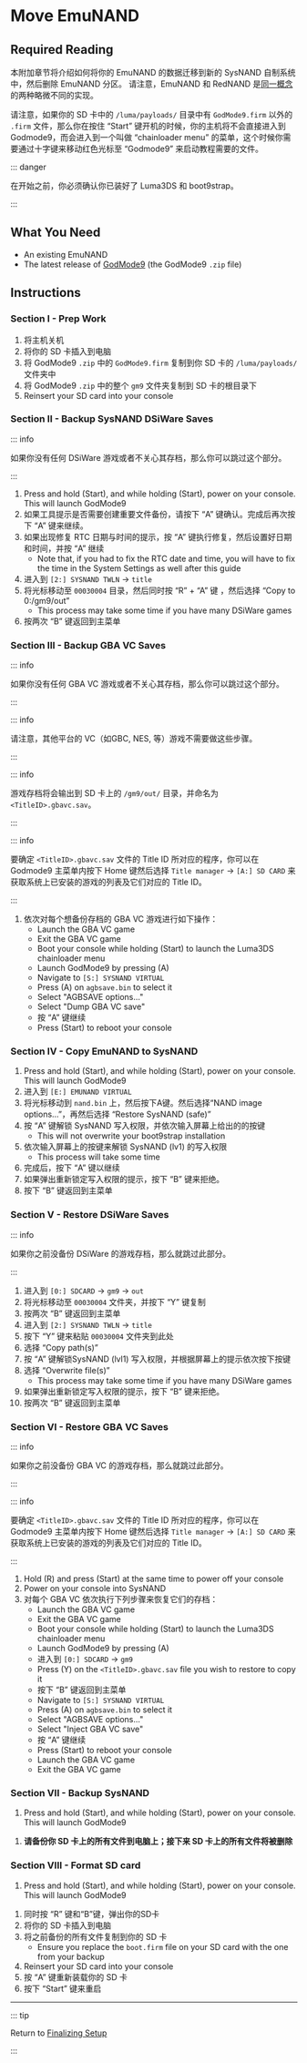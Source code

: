 # Move EmuNAND

## Required Reading

本附加章节将介绍如何将你的 EmuNAND 的数据迁移到新的 SysNAND 自制系统中，然后删除 EmuNAND 分区。 请注意，EmuNAND 和 RedNAND 是[同一概念](http://3dbrew.org/wiki/NAND_Redirection)的两种略微不同的实现。

请注意，如果你的 SD 卡中的 `/luma/payloads/` 目录中有 `GodMode9.firm` 以外的 `.firm` 文件，那么你在按住 “Start” 键开机的时候，你的主机将不会直接进入到 Godmode9，而会进入到一个叫做 “chainloader menu” 的菜单，这个时候你需要通过十字键来移动红色光标至 “Godmode9” 来启动教程需要的文件。

::: danger

在开始之前，你必须确认你已装好了 Luma3DS 和 boot9strap。

:::

## What You Need

- An existing EmuNAND
- The latest release of [GodMode9](https://github.com/d0k3/GodMode9/releases/latest) (the GodMode9 `.zip` file)

## Instructions

### Section I - Prep Work

1. 将主机关机
2. 将你的 SD 卡插入到电脑
3. 将 GodMode9 `.zip` 中的 `GodMode9.firm` 复制到你 SD 卡的 `/luma/payloads/` 文件夹中
4. 将 GodMode9 `.zip` 中的整个 `gm9` 文件夹复制到 SD 卡的根目录下
5. Reinsert your SD card into your console

### Section II - Backup SysNAND DSiWare Saves

::: info

如果你没有任何 DSiWare 游戏或者不关心其存档，那么你可以跳过这个部分。

:::

1. Press and hold (Start), and while holding (Start), power on your console. This will launch GodMode9
2. 如果工具提示是否需要创建重要文件备份，请按下 “A” 键确认。完成后再次按下 “A” 键来继续。
3. 如果出现修复 RTC 日期与时间的提示，按 “A” 键执行修复，然后设置好日期和时间，并按 “A” 继续
   - Note that, if you had to fix the RTC date and time, you will have to fix the time in the System Settings as well after this guide
4. 进入到 `[2:] SYSNAND TWLN` -> `title`
5. 将光标移动至 `00030004` 目录，然后同时按 “R” + “A” 键 ，然后选择 “Copy to 0:/gm9/out”
   - This process may take some time if you have many DSiWare games
6. 按两次 “B” 键返回到主菜单

### Section III - Backup GBA VC Saves

::: info

如果你没有任何 GBA VC 游戏或者不关心其存档，那么你可以跳过这个部分。

:::

::: info

请注意，其他平台的 VC（如GBC, NES, 等）游戏不需要做这些步骤。

:::

::: info

游戏存档将会输出到 SD 卡上的 `/gm9/out/` 目录，并命名为 `<TitleID>.gbavc.sav`。

:::

::: info

要确定 `<TitleID>.gbavc.sav` 文件的 Title ID 所对应的程序，你可以在 Godmode9 主菜单内按下 Home 键然后选择 `Title manager` -> `[A:] SD CARD` 来获取系统上已安装的游戏的列表及它们对应的 Title ID。

:::

1. 依次对每个想备份存档的 GBA VC 游戏进行如下操作：
   - Launch the GBA VC game
   - Exit the GBA VC game
   - Boot your console while holding (Start) to launch the Luma3DS chainloader menu
   - Launch GodMode9 by pressing (A)
   - Navigate to `[S:] SYSNAND VIRTUAL`
   - Press (A) on `agbsave.bin` to select it
   - Select "AGBSAVE options..."
   - Select "Dump GBA VC save"
   - 按 “A” 键继续
   - Press (Start) to reboot your console

### Section IV - Copy EmuNAND to SysNAND

1. Press and hold (Start), and while holding (Start), power on your console. This will launch GodMode9
2. 进入到 `[E:] EMUNAND VIRTUAL`
3. 将光标移动到 `nand.bin` 上，然后按下A键。然后选择“NAND image options...”，再然后选择 “Restore SysNAND (safe)”
4. 按 “A” 键解锁 SysNAND 写入权限，并依次输入屏幕上给出的的按键
   - This will not overwrite your boot9strap installation
5. 依次输入屏幕上的按键来解锁 SysNAND (lv1) 的写入权限
   - This process will take some time
6. 完成后，按下 “A” 键以继续
7. 如果弹出重新锁定写入权限的提示，按下 “B” 键来拒绝。
8. 按下 “B” 键返回到主菜单

### Section V - Restore DSiWare Saves

::: info

如果你之前没备份 DSiWare 的游戏存档，那么就跳过此部分。

:::

1. 进入到 `[0:] SDCARD` -> `gm9` -> `out`
2. 将光标移动至 `00030004` 文件夹，并按下 “Y” 键复制
3. 按两次 “B” 键返回到主菜单
4. 进入到 `[2:] SYSNAND TWLN` -> `title`
5. 按下 “Y” 键来粘贴 `00030004` 文件夹到此处
6. 选择 “Copy path(s)”
7. 按 “A” 键解锁SysNAND (lvl1) 写入权限，并根据屏幕上的提示依次按下按键
8. 选择 “Overwrite file(s)”
   - This process may take some time if you have many DSiWare games
9. 如果弹出重新锁定写入权限的提示，按下 “B” 键来拒绝。
10. 按两次 “B” 键返回到主菜单

### Section VI - Restore GBA VC Saves

::: info

如果你之前没备份 GBA VC 的游戏存档，那么就跳过此部分。

:::

::: info

要确定 `<TitleID>.gbavc.sav` 文件的 Title ID 所对应的程序，你可以在 Godmode9 主菜单内按下 Home 键然后选择 `Title manager` -> `[A:] SD CARD` 来获取系统上已安装的游戏的列表及它们对应的 Title ID。

:::

1. Hold (R) and press (Start) at the same time to power off your console
2. Power on your console into SysNAND
3. 对每个 GBA VC 依次执行下列步骤来恢复它们的存档：
   - Launch the GBA VC game
   - Exit the GBA VC game
   - Boot your console while holding (Start) to launch the Luma3DS chainloader menu
   - Launch GodMode9 by pressing (A)
   - 进入到 `[0:] SDCARD` -> `gm9`
   - Press (Y) on the `<TitleID>.gbavc.sav` file you wish to restore to copy it
   - 按下 “B” 键返回到主菜单
   - Navigate to `[S:] SYSNAND VIRTUAL`
   - Press (A) on `agbsave.bin` to select it
   - Select "AGBSAVE options..."
   - Select "Inject GBA VC save"
   - 按 “A” 键继续
   - Press (Start) to reboot your console
   - Launch the GBA VC game
   - Exit the GBA VC game

### Section VII - Backup SysNAND

1. Press and hold (Start), and while holding (Start), power on your console. This will launch GodMode9

<!--@include: ./_include/nand-backup.md -->

1. **请备份你 SD 卡上的所有文件到电脑上；接下来 SD 卡上的所有文件将被删除**

### Section VIII - Format SD card

1. Press and hold (Start), and while holding (Start), power on your console. This will launch GodMode9

<!--@include: ./_include/format-sd-gm9.md -->

1. 同时按 “R” 键和“B”键，弹出你的SD卡
2. 将你的 SD 卡插入到电脑
3. 将之前备份的所有文件复制到你的 SD 卡
   - Ensure you replace the `boot.firm` file on your SD card with the one from your backup
4. Reinsert your SD card into your console
5. 按 “A” 键重新装载你的 SD 卡
6. 按下 “Start” 键来重启

___

::: tip

Return to [Finalizing Setup](finalizing-setup)

:::
